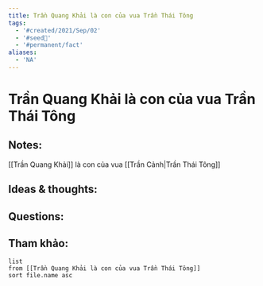 ```yaml
---
title: Trần Quang Khải là con của vua Trần Thái Tông
tags:
  - '#created/2021/Sep/02'
  - '#seed🥜'
  - '#permanent/fact'
aliases:
  - 'NA'
---
```

# Trần Quang Khải là con của vua Trần Thái Tông

## Notes:
[[Trần Quang Khải]] là con của vua [[Trần Cảnh|Trần Thái Tông]]

## Ideas & thoughts:

## Questions:


## Tham khảo:
```dataview
list
from [[Trần Quang Khải là con của vua Trần Thái Tông]]
sort file.name asc
```